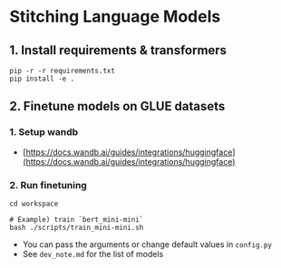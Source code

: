 # Stitching Language Models

## 1. Install requirements & transformers
```
pip -r -r requirements.txt
pip install -e .
```

## 2. Finetune models on GLUE datasets
### 1. Setup wandb
* [https://docs.wandb.ai/guides/integrations/huggingface](https://docs.wandb.ai/guides/integrations/huggingface)

### 2. Run finetuning
```
cd workspace

# Example) train `bert_mini-mini`
bash ./scripts/train_mini-mini.sh
```

* You can pass the arguments or change default values in `config.py` 
* See `dev_note.md` for the list of models
